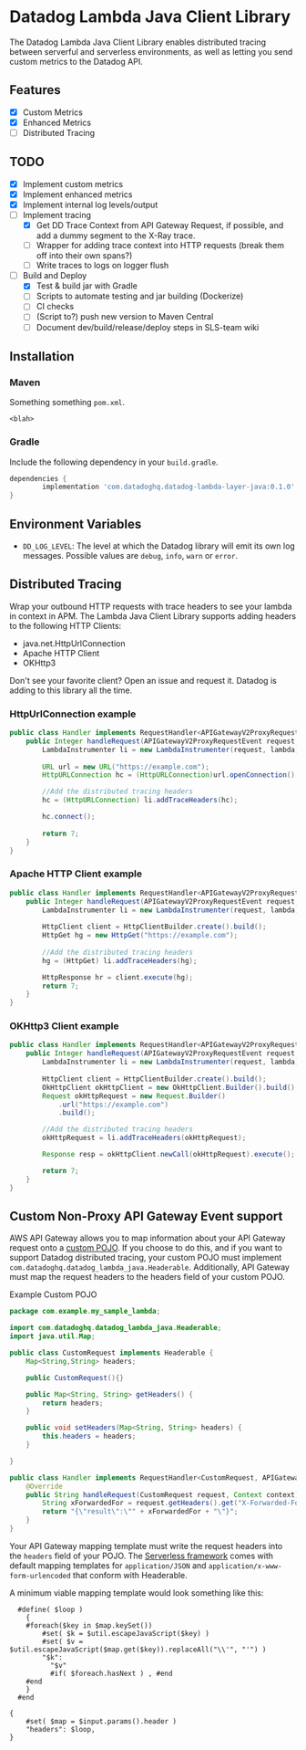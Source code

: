 Datadog Lambda Java Client Library 
============================================

The Datadog Lambda Java Client Library enables distributed tracing between serverful
and serverless environments, as well as letting you send custom metrics to the
Datadog API.

Features
--------

- [x] Custom Metrics
- [x] Enhanced Metrics
- [ ] Distributed Tracing

TODO
----

- [x] Implement custom metrics
- [x] Implement enhanced metrics 
- [x] Implement internal log levels/output
- [ ] Implement tracing
  - [x] Get DD Trace Context from API Gateway Request, if possible, and add a dummy
  segment to the X-Ray trace.
  - [ ] Wrapper for adding trace context into HTTP requests (break them off into their 
  own spans?)
  - [ ] Write traces to logs on logger flush
- [ ] Build and Deploy
  - [x] Test & build jar with Gradle
  - [ ] Scripts to automate testing and jar building (Dockerize)
  - [ ] CI checks
  - [ ] (Script to?) push new version to Maven Central
  - [ ] Document dev/build/release/deploy steps in SLS-team wiki

Installation
------------

### Maven

Something something `pom.xml`.

```$xml
<blah>
```

### Gradle

Include the following dependency in your `build.gradle`.

```groovy
dependencies {
        implementation 'com.datadoghq.datadog-lambda-layer-java:0.1.0'
}
```

Environment Variables
---------------------

- `DD_LOG_LEVEL`: The level at which the Datadog library will emit its own log messages.
Possible values are `debug`, `info`, `warn` or `error`.

Distributed Tracing
-------------------

Wrap your outbound HTTP requests with trace headers to see your lambda in context in APM.
The Lambda Java Client Library supports adding headers to the following HTTP Clients:

- java.net.HttpUrlConnection
- Apache HTTP Client
- OKHttp3

Don't see your favorite client? Open an issue and request it. Datadog is adding to 
this library all the time.

### HttpUrlConnection example

```java
public class Handler implements RequestHandler<APIGatewayV2ProxyRequestEvent, APIGatewayV2ProxyResponseEvent> {
    public Integer handleRequest(APIGatewayV2ProxyRequestEvent request, Context context){
        LambdaInstrumenter li = new LambdaInstrumenter(request, lambda);
 
        URL url = new URL("https://example.com");
        HttpURLConnection hc = (HttpURLConnection)url.openConnection();

        //Add the distributed tracing headers
        hc = (HttpURLConnection) li.addTraceHeaders(hc);

        hc.connect();
    
        return 7;
    }
}
```

### Apache HTTP Client example

```java
public class Handler implements RequestHandler<APIGatewayV2ProxyRequestEvent, APIGatewayV2ProxyResponseEvent> {
    public Integer handleRequest(APIGatewayV2ProxyRequestEvent request, Context context){
        LambdaInstrumenter li = new LambdaInstrumenter(request, lambda);
    
        HttpClient client = HttpClientBuilder.create().build();
        HttpGet hg = new HttpGet("https://example.com");
    
        //Add the distributed tracing headers
        hg = (HttpGet) li.addTraceHeaders(hg);

        HttpResponse hr = client.execute(hg);
        return 7;
    }
}
```


### OKHttp3 Client example


```java
public class Handler implements RequestHandler<APIGatewayV2ProxyRequestEvent, APIGatewayV2ProxyResponseEvent> {
    public Integer handleRequest(APIGatewayV2ProxyRequestEvent request, Context context){
        LambdaInstrumenter li = new LambdaInstrumenter(request, lambda);
    
        HttpClient client = HttpClientBuilder.create().build();
        OkHttpClient okHttpClient = new OkHttpClient.Builder().build();
        Request okHttpRequest = new Request.Builder()
            .url("https://example.com")
            .build();

        //Add the distributed tracing headers
        okHttpRequest = li.addTraceHeaders(okHttpRequest);

        Response resp = okHttpClient.newCall(okHttpRequest).execute();

        return 7;
    }
}
```



Custom Non-Proxy API Gateway Event support
------------------------------------------

AWS API Gateway allows you to map information about your API Gateway request onto a 
[custom POJO](https://docs.aws.amazon.com/lambda/latest/dg/java-handler-io-type-pojo.html).
If you choose to do this, and if you want to support Datadog distributed tracing, your 
custom POJO must implement `com.datadoghq.datadog_lambda_java.Headerable`. Additionally,
API Gateway must map the request headers to the headers field of your custom POJO.

Example Custom POJO

```java
package com.example.my_sample_lambda;

import com.datadoghq.datadog_lambda_java.Headerable;
import java.util.Map;

public class CustomRequest implements Headerable {
    Map<String,String> headers;

    public CustomRequest(){}

    public Map<String, String> getHeaders() {
        return headers;
    }

    public void setHeaders(Map<String, String> headers) {
        this.headers = headers;
    }

}

public class Handler implements RequestHandler<CustomRequest, APIGatewayV2ProxyResponseEvent> {
	@Override
	public String handleRequest(CustomRequest request, Context context) {
        String xForwardedFor = request.getHeaders().get("X-Forwarded-For");
        return "{\"result\":\"" + xForwardedFor + "\"}";
    }
}
```

Your API Gateway mapping template must write the request headers into the `headers` 
field of your POJO. The [Serverless framework](https://serverless.com/) comes with default mapping templates 
for `application/JSON` and `application/x-www-form-urlencoded` that conform with Headerable.

A minimum viable mapping template would look something like this:

```vtl
  #define( $loop )
    {
    #foreach($key in $map.keySet())
        #set( $k = $util.escapeJavaScript($key) )
        #set( $v = $util.escapeJavaScript($map.get($key)).replaceAll("\\'", "'") )
        "$k":
          "$v"
          #if( $foreach.hasNext ) , #end
    #end
    }
  #end

{
    #set( $map = $input.params().header )
    "headers": $loop,
}
```
